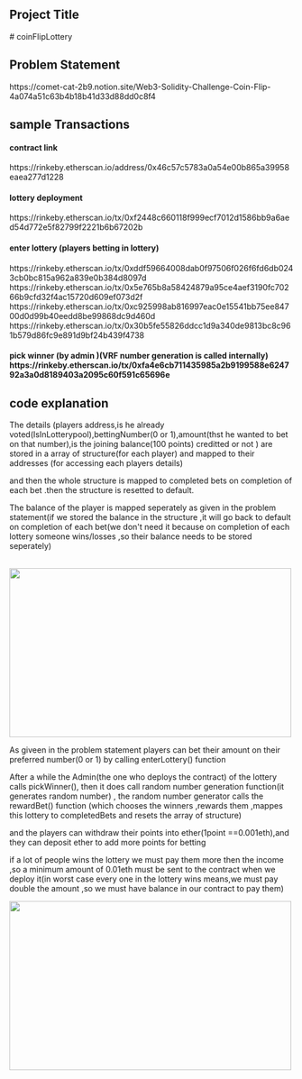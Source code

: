 <h2> Project Title </h2>
# coinFlipLottery

<h2> Problem Statement </h2>
 https://comet-cat-2b9.notion.site/Web3-Solidity-Challenge-Coin-Flip-4a074a51c63b4b18b41d33d88dd0c8f4
 
 <h2>sample Transactions </h2>
 <h4>contract link</h4>
 https://rinkeby.etherscan.io/address/0x46c57c5783a0a54e00b865a39958eaea277d1228
 <h4>lottery deployment </h4>
 https://rinkeby.etherscan.io/tx/0xf2448c660118f999ecf7012d1586bb9a6aed54d772e5f82799f2221b6b67202b
 <h4> enter lottery (players betting in lottery)</h4>
 https://rinkeby.etherscan.io/tx/0xddf59664008dab0f97506f026f6fd6db0243cb0bc815a962a839e0b384d8097d
 https://rinkeby.etherscan.io/tx/0x5e765b8a58424879a95ce4aef3190fc70266b9cfd32f4ac15720d609ef073d2f
 https://rinkeby.etherscan.io/tx/0xc925998ab816997eac0e15541bb75ee84700d0d99b40eedd8be99868dc9d460d
 https://rinkeby.etherscan.io/tx/0x30b5fe55826ddcc1d9a340de9813bc8c961b579d86fc9e891d9bf24b439f4738
 <h4> pick winner (by admin )(VRF number generation is called internally)
 https://rinkeby.etherscan.io/tx/0xfa4e6cb711435985a2b9199588e624792a3a0d8189403a2095c60f591c65696e
 
 <h2> code explanation </h2>
 
 <p>The details (players address,is he already voted(IsInLotterypool),bettingNumber(0 or 1),amount(thst he wanted to bet on that number),is the joining balance(100 points) creditted or not ) are stored  in a array of structure(for each player) and mapped to their addresses (for accessing each players details)</p>
  <p>and then the whole structure is mapped to completed bets on completion of each bet .then the structure is resetted to default.</p>
  <p>The balance of the player is mapped seperately as given in the problem statement(if we stored the balance in the structure ,it will go back to default on completion of each bet(we don't need it because on completion of each lottery someone wins/losses ,so their balance needs to be stored seperately)</p>
 <br>
<img src="https://user-images.githubusercontent.com/79778475/180630599-7dc0f7bc-8cd5-46bd-9619-dd768416d2aa.png" width="500" height="300" align="middle">
<br>
  <p>As giveen in the problem statement players can bet their amount on their preferred number(0 or 1) by calling enterLottery() function <p>
  <p>After a while the Admin(the one who deploys the contract) of the lottery calls pickWinner(), then it does call random number generation function(it generates random number) , the random number generator calls the rewardBet() function (which chooses the winners ,rewards them ,mappes this lottery to completedBets and resets the array of structure)<p>
  <p>and the players can withdraw their points into ether(1point ==0.001eth),and they can deposit ether to add more points for betting<p>
  <p>if a lot of people wins the lottery we must pay them more then the income ,so a minimum amount of 0.01eth must be sent to the contract when we deploy it(in worst case every one in the lottery wins means,we must pay double the amount ,so we must have balance in our contract to pay them)</p>
<img src="https://user-images.githubusercontent.com/79778475/180653583-911e9494-ab56-4a96-bf21-197883519d78.png" width="500" height="300" align ="middle">
